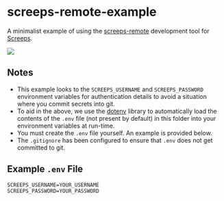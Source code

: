 # screeps-remote-example

A minimalist example of using the [screeps-remote](https://github.com/troygoode/screeps-remote) development tool for [Screeps](https://screeps.com/).

![](https://i.imgur.com/Lrsu31K.png)

## Notes

* This example looks to the `SCREEPS_USERNAME` and `SCREEPS_PASSWORD` environment variables for authentication details to avoid a situation where you commit secrets into git.
* To aid in the above, we use the [dotenv](https://www.npmjs.com/package/dotenv) library to automatically load the contents of the `.env` file (not present by default) in this folder into your environment variables at run-time.
* You must create the `.env` file yourself. An example is provided below.
* The `.gitignore` has been configured to ensure that `.env` does not get committed to git.

## Example `.env` File

```
SCREEPS_USERNAME=YOUR_USERNAME
SCREEPS_PASSWORD=YOUR_PASSWORD
```
